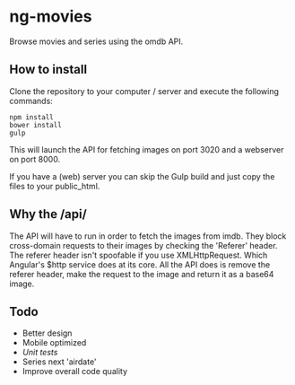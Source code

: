 # ng-movies

Browse movies and series using the omdb API.

## How to install

Clone the repository to your computer / server and execute the following commands:

``` 
npm install
bower install
gulp
``` 
This will launch the API for fetching images on port 3020 and a webserver on port 8000. 

If you have a (web) server you can skip the Gulp build and just copy the files to your public_html. 

## Why the /api/

The API will have to run in order to fetch the images from imdb. They block cross-domain requests to their images by checking the 'Referer' header. The referer header isn't spoofable if you use XMLHttpRequest. Which Angular's $http service does at its core. All the API does is remove the referer header, make the request to the image and return it as a base64 image.

## Todo

* Better design
* Mobile optimized
* *Unit tests*
* Series next 'airdate'
* Improve overall code quality
